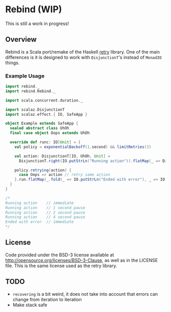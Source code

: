 # Rebind (WIP)
This is still a work in progress!

## Overview
Rebind is a Scala port/remake of the Haskell [retry](https://hackage.haskell.org/package/retry) library. One
of the main differences is it is designed to work with `DisjunctionT`'s instead of `MonadIO` things.

### Example Usage
```scala
import rebind._
import rebind.Rebind._

import scala.concurrent.duration._

import scalaz.DisjunctionT
import scalaz.effect.{ IO, SafeApp }

object Example extends SafeApp {
  sealed abstract class UhOh
  final case object Oops extends UhOh

  override def runc: IO[Unit] = {
    val policy = exponentialBackoff(1.second) && limitRetries(3)

    val action: DisjunctionT[IO, UhOh, Unit] =
      DisjunctionT.right(IO.putStrLn("Running action")).flatMap(_ => DisjunctionT.left(IO(Oops)))

    policy.retrying(action) {
      case Oops => action // retry same action
    }.run.flatMap(_.fold(_ => IO.putStrLn("Ended with error"), _ => IO.putStrLn("Ended with success")))
  }
}

/*
Running action    // immediate
Running action    // 1 second pause
Running action    // 2 second pause
Running action    // 4 second pause
Ended with error  // immediate
*/
```

## License
Code provided under the BSD-3 license available at http://opensource.org/licenses/BSD-3-Clause, as
well as in the LICENSE file. This is the same license used as the retry library.

## TODO
* `recovering` is a bit weird, it does not take into account that errors can change from iteration to iteration
* Make stack safe
